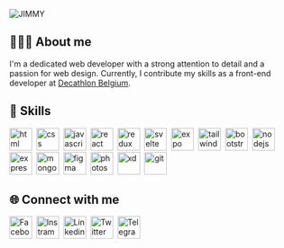![JIMMY](https://cutt.ly/fwtasQTB)

## 👨🏽‍💻 About me
I'm a dedicated web developer with a strong attention to detail and a passion for web design. Currently, I contribute my skills
as a front-end developer at [Decathlon Belgium](https://www.decathlon.be/fr/).

## 🎯 Skills
<p align="left">
    <a href="https://www.w3schools.com/html/" target="_blank"><img src="https://cutt.ly/Lwtawbfv" alt="html" height="40" /></a>&nbsp;
    <a href="https://www.w3schools.com/css/" target="_blank"><img src="https://cutt.ly/FwtawYJt" alt="css" height="40" /></a>&nbsp;
    <a href="https://www.w3schools.com/js/" target="_blank"><img src="https://cutt.ly/5wtawG81" alt="javascript" height="40" /></a>&nbsp;
    <a href="https://react.dev/" target="_blank"><img src="https://cutt.ly/Gwtaek25" alt="react" height="40" /></a>&nbsp;
    <a href="https://redux.js.org/" target="_blank"><img src="https://cutt.ly/fwtaemUh" alt="redux" height="40" /></a>&nbsp;
    <a href="https://svelte.dev/" target="_blank"><img src="https://cutt.ly/nwtaeYgQ" alt="svelte" height="40" /></a>&nbsp;
    <a href="https://docs.expo.dev/develop/user-interface/app-icons/" target="_blank"><img src="https://cutt.ly/YwtaeHqN" alt="expo" height="40" /></a>&nbsp;
    <a href="https://tailwindcss.com/" target="_blank"><img src="https://cutt.ly/ywtaeZ4Z" alt="tailwind" height="40" /></a>&nbsp;
    <a href="https://getbootstrap.com/" target="_blank"><img src="https://cutt.ly/Owtae1UX" alt="bootstrap" height="40" /></a>&nbsp;
    <a href="https://nodejs.org/en" target="_blank"><img src="https://cutt.ly/hwtae8Bw" alt="nodejs" height="40" /></a>&nbsp;
    <a href="https://expressjs.com/" target="_blank"><img src="https://cutt.ly/twtarurQ" alt="express" height="40" /></a>&nbsp;
    <a href="https://www.mongodb.com/" target="_blank"><img src="https://cutt.ly/iwtarsPt" alt="mongodb" height="40" /></a>&nbsp;
    <a href="https://www.figma.com/" target="_blank"><img src="https://cutt.ly/DwtarjEk" alt="figma" height="40" /></a>&nbsp;
    <a href="https://www.adobe.com/be_fr/products/photoshop/landpb.html" target="_blank"><img src="https://cutt.ly/Dwtarcp4" alt="photoshop" height="40" /></a>&nbsp;
    <a href="https://helpx.adobe.com/be_fr/xd/get-started.html" target="_blank"><img src="https://cutt.ly/ywtarnMI" alt="xd" height="40" /></a>&nbsp;
    <a href="https://git-scm.com/" target="_blank"><img src="https://cutt.ly/ewtarYKQ" alt="git" height="40" /></a>&nbsp;
</p>

## 🌐 Connect with me

<p align="left">
    <a href="https://www.facebook.com/jimmycabuy/" target="_blank"><img src="https://cutt.ly/DwtarDNh" alt="Facebook" height="40" /></a>&nbsp;
    <a href="https://www.instagram.com/jimmycabuy/" target="_blank"><img src="https://cutt.ly/0wtarZA9" alt="Instram" height="40" /></a>&nbsp;
    <a href="https://www.linkedin.com/in/jimmycabuy/" target="_blank"><img src="https://cutt.ly/Cwtar0sf" alt="Linkedin" height="40" /></a>&nbsp;
    <a href="https://www.twitter.com/jimmycabuy/" target="_blank"><img src="https://cutt.ly/Ewtar4jj" alt="Twitter" height="40" /></a>&nbsp;
    <a href="https://t.me/jimmycabuy/" target="_blank"><img src="https://cutt.ly/Kwtaty6R" alt="Telegram" height="40" /></a>&nbsp;
</p>
